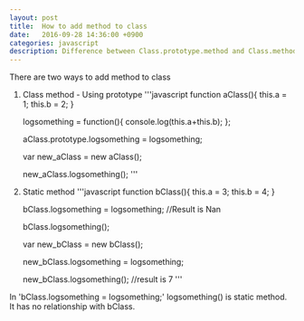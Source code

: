 ```yaml
---
layout: post
title:  How to add method to class
date:   2016-09-28 14:36:00 +0900
categories: javascript
description: Difference between Class.prototype.method and Class.method
---
```


There are two ways to add method to class

1. Class method - Using prototype
'''javascript
function aClass(){
        this.a = 1;
        this.b = 2;
    }

    logsomething = function(){
        console.log(this.a+this.b);
    };

    aClass.prototype.logsomething = logsomething;
    
    var new_aClass = new aClass();

    new_aClass.logsomething();
'''



2. Static method
'''javascript
    function bClass(){
        this.a = 3;
        this.b = 4;
    }

    bClass.logsomething = logsomething; //Result is Nan

    bClass.logsomething();

    var new_bClass = new bClass();

    new_bClass.logsomething = logsomething;

    new_bClass.logsomething();  //result is 7
'''

In 'bClass.logsomething = logsomething;' logsomething() is static method.<br>
It has no relationship with bClass.
